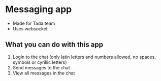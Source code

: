 # Messaging app
* Made for Tada.team
* Uses websocket

## What you can do with this app
1. Login to the chat (only latin letters and numbers allowed, no spaces, symbols or cyrillic letters)
2. Send messages to the chat
3. View all messages in the chat
